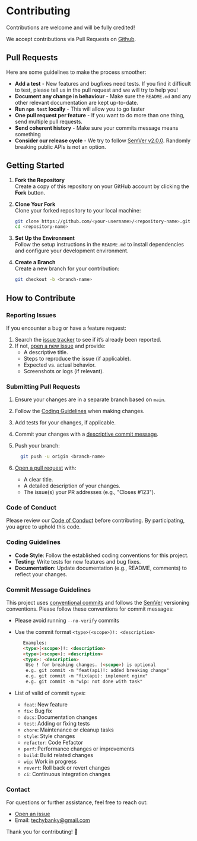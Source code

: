 # Contributing

Contributions are welcome and will be fully credited!

We accept contributions via Pull Requests on [Github](https://github.com/Bankole2000/logistics-api).

## Pull Requests

Here are some guidelines to make the process smoother:

- **Add a test** - New features and bugfixes need tests. If you find it difficult to test, please tell us in the pull request and we will try to help you!
- **Document any change in behaviour** - Make sure the `README.md` and any other relevant documentation are kept up-to-date.
- **Run `npm test` locally** - This will allow you to go faster
- **One pull request per feature** - If you want to do more than one thing, send multiple pull requests.
- **Send coherent history** - Make sure your commits message means something
- **Consider our release cycle** - We try to follow [SemVer v2.0.0](http://semver.org/). Randomly breaking public APIs is not an option.

## Getting Started

1. **Fork the Repository**  
   Create a copy of this repository on your GitHub account by clicking the **Fork** button.

2. **Clone Your Fork**  
   Clone your forked repository to your local machine:  

    ```bash
    git clone https://github.com/<your-username>/<repository-name>.git
    cd <repository-name>
    ```

3. **Set Up the Environment**  
   Follow the setup instructions in the `README.md` to install dependencies and configure your development environment.

4. **Create a Branch**  
    Create a new branch for your contribution:

    ```bash
    git checkout -b <branch-name>
    ```

## How to Contribute

### Reporting Issues

If you encounter a bug or have a feature request:

1. Search the [issue tracker](https://github.com/Bankole2000/logistics-api/issues) to see if it’s already been reported.
2. If not, [open a new issue](https://github.com/Bankole2000/logistics-api/issues/new/choose) and provide:
   - A descriptive title.
   - Steps to reproduce the issue (if applicable).
   - Expected vs. actual behavior.
   - Screenshots or logs (if relevant).

### Submitting Pull Requests

1. Ensure your changes are in a separate branch based on `main`.
2. Follow the [Coding Guidelines](#coding-guidelines) when making changes.
3. Add tests for your changes, if applicable.
4. Commit your changes with a [descriptive commit message](#commit-message-guidelines).
5. Push your branch:

    ```bash
      git push -u origin <branch-name>
    ```

6. [Open a pull request](https://github.com/Bankole2000/logistics-api/compare) with:
   - A clear title.
   - A detailed description of your changes.
   - The issue(s) your PR addresses (e.g., "Closes #123").

### Code of Conduct

Please review our [Code of Conduct](./CODE_OF_CONDUCT.md) before contributing. By participating, you agree to uphold this code.

### Coding Guidelines

- **Code Style**: Follow the established coding conventions for this project.
- **Testing**: Write tests for new features and bug fixes.
- **Documentation**: Update documentation (e.g., README, comments) to reflect your changes.

### Commit Message Guidelines

This project uses [conventional commits](https://www.conventionalcommits.org/en/v1.0.0/) and follows the [SemVer](https://semver.org/) versioning conventions. Please follow these conventions for commit messages:

- Please avoid running `--no-verify` commits
- Use the commit format
  `<type>(<scope>)!: <description>`

   ```md
      Examples:
      <type>(<scope>)!: <description>
      <type>(<scope>): <description>
      <type>: <description>
       Use ! for breaking changes. (<scope>) is optional
       e.g. git commit -m "feat(api)!: added breaking change"
       e.g. git commit -m "fix(api): implement nginx"
       e.g. git commit -m "wip: not done with task" 
   ```

- List of valid of commit `type`s:
  - `feat`: New feature
  - `fix`: Bug fix
  - `docs`: Documentation changes
  - `test`: Adding or fixing tests
  - `chore`: Maintenance or cleanup tasks
  - `style`: Style changes
  - `refactor`: Code Fefactor
  - `perf`: Performance changes or improvements
  - `build`: Build related changes
  - `wip`: Work in progress
  - `revert`: Roll back or revert changes
  - `ci`: Continuous integration changes

### Contact

For questions or further assistance, feel free to reach out:

- [Open an issue](https://github.com/Bankole2000/logistics-api/issues/new/choose)
- Email: <techybanky@gmail.com>

Thank you for contributing! 🎉

